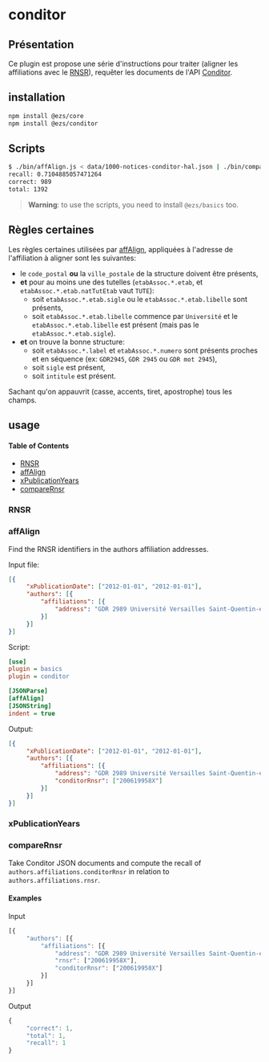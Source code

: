 # conditor

## Présentation

Ce plugin est propose une série d'instructions pour traiter (aligner les
affiliations avec le [RNSR](https://appliweb.dgri.education.fr/rnsr/)), requêter
les documents de l'API
[Conditor](https://wiki.conditor.fr/conditor/index.php/Conditor_en_bref).

## installation

```bash
npm install @ezs/core
npm install @ezs/conditor
```

## Scripts

```bash
$ ./bin/affAlign.js < data/1000-notices-conditor-hal.json | ./bin/compareRnsr.js
recall: 0.7104885057471264
correct: 989
total: 1392
```

> **Warning**: to use the scripts, you need to install `@ezs/basics` too.

## Règles certaines

Les règles certaines utilisées par [affAlign](#affAlign), appliquées à l'adresse
de l'affiliation à aligner sont les suivantes:

-   le `code_postal` **ou** la `ville_postale` de la structure doivent être présents,
-   **et**  pour au moins une des tutelles (`etabAssoc.*.etab`, et `etabAssoc.*.etab.natTutEtab` vaut `TUTE`):
    -   soit `etabAssoc.*.etab.sigle` ou le `etabAssoc.*.etab.libelle` sont présents,
    -   soit `etabAssoc.*.etab.libelle` commence par `Université` et le
        `etabAssoc.*.etab.libelle` est présent (mais pas le
        `etabAssoc.*.etab.sigle`).
-   **et** on trouve la bonne structure:
    -   soit `etabAssoc.*.label` et `etabAssoc.*.numero` sont présents proches et en
        séquence (ex: `GDR2945`, `GDR 2945` ou `GDR mot 2945`),
    -   soit `sigle` est présent,
    -   soit `intitule` est présent.

Sachant qu'on appauvrit (casse, accents, tiret, apostrophe) tous les champs.

## usage

<!-- Generated by documentation.js. Update this documentation by updating the source code. -->

#### Table of Contents

-   [RNSR](#rnsr)
-   [affAlign](#affalign)
-   [xPublicationYears](#xpublicationyears)
-   [compareRnsr](#comparernsr)

### RNSR

### affAlign

Find the RNSR identifiers in the authors affiliation addresses.

Input file:

```json
[{
     "xPublicationDate": ["2012-01-01", "2012-01-01"],
     "authors": [{
         "affiliations": [{
             "address": "GDR 2989 Université Versailles Saint-Quentin-en-Yvelines, 63009"
         }]
     }]
}]
```

Script:

```ini
[use]
plugin = basics
plugin = conditor

[JSONParse]
[affAlign]
[JSONString]
indent = true
```

Output:

```json
[{
     "xPublicationDate": ["2012-01-01", "2012-01-01"],
     "authors": [{
         "affiliations": [{
             "address": "GDR 2989 Université Versailles Saint-Quentin-en-Yvelines, 63009",
             "conditorRnsr": ["200619958X"]
         }]
     }]
}]
```

### xPublicationYears

### compareRnsr

Take Conditor JSON documents and compute the recall of
`authors.affiliations.conditorRnsr` in relation to
`authors.affiliations.rnsr`.

#### Examples

Input


```javascript
[{
     "authors": [{
         "affiliations": [{
             "address": "GDR 2989 Université Versailles Saint-Quentin-en-Yvelines, 63009",
             "rnsr": ["200619958X"],
             "conditorRnsr": ["200619958X"]
         }]
     }]
}]
```

Output


```javascript
{
     "correct": 1,
     "total": 1,
     "recall": 1
}
```
